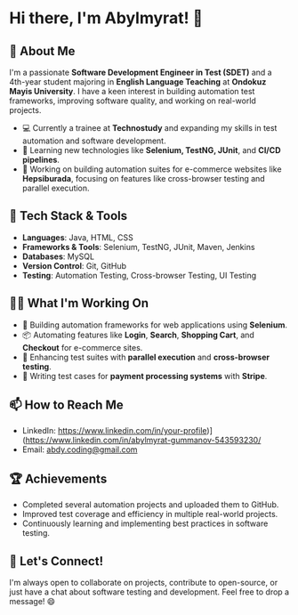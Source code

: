  #                                                                                 Hi there, I'm Abylmyrat! 👋


## 🚀 About Me

I'm a passionate **Software Development Engineer in Test (SDET)** and a 4th-year student majoring in **English Language Teaching** at **Ondokuz Mayis University**. I have a keen interest in building automation test frameworks, improving software quality, and working on real-world projects.

- 💻 Currently a trainee at **Technostudy** and expanding my skills in test automation and software development.
- 🌱 Learning new technologies like **Selenium, TestNG, JUnit**, and **CI/CD pipelines**.
- 🚀 Working on building automation suites for e-commerce websites like **Hepsiburada**, focusing on features like cross-browser testing and parallel execution.

## 💼 Tech Stack & Tools

- **Languages**: Java, HTML, CSS
- **Frameworks & Tools**: Selenium, TestNG, JUnit, Maven, Jenkins
- **Databases**: MySQL
- **Version Control**: Git, GitHub
- **Testing**: Automation Testing, Cross-browser Testing, UI Testing

## 👨‍💻 What I'm Working On

- 🔨 Building automation frameworks for web applications using **Selenium**.
- 📦 Automating features like **Login**, **Search**, **Shopping Cart**, and **Checkout** for e-commerce sites.
- 🧠 Enhancing test suites with **parallel execution** and **cross-browser testing**.
- 📝 Writing test cases for **payment processing systems** with **Stripe**.

## 📫 How to Reach Me

- LinkedIn: https://www.linkedin.com/in/your-profile)](https://www.linkedin.com/in/abylmyrat-gummanov-543593230/
- Email: abdy.coding@gmail.com

## 🏆 Achievements

- Completed several automation projects and uploaded them to GitHub.
- Improved test coverage and efficiency in multiple real-world projects.
- Continuously learning and implementing best practices in software testing.

## 🤝 Let's Connect!

I'm always open to collaborate on projects, contribute to open-source, or just have a chat about software testing and development. Feel free to drop a message! 😄

